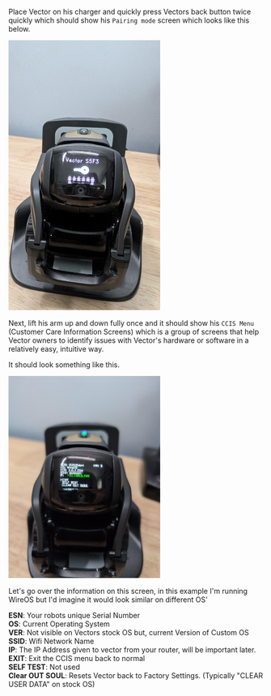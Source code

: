 Place Vector on his charger and quickly press Vectors back button twice quickly which should show his `Pairing mode` screen which looks like this below.

<img src="https://github.com/phatin22/miniature-sniffle/blob/a42a334df97989e63bf7ea712ed63ecbba1787ce/images/Pairing-Mode.jpg" width="300">

Next, lift his arm up and down fully once and it should show his `CCIS Menu` (Customer Care Information Screens) which is a group of screens that help Vector owners to identify issues with Vector's hardware or software in a relatively easy, intuitive way.

It should look something like this.

<img src="https://github.com/phatin22/miniature-sniffle/blob/a42a334df97989e63bf7ea712ed63ecbba1787ce/images/CCIS.jpg" width="300">

Let's go over the information on this screen, in this example I'm running WireOS but I'd imagine it would look similar on different OS'

**ESN**:  Your robots unique Serial Number <br/>
**OS**:  Current Operating System <br/>
**VER**: Not visible on Vectors stock OS but, current Version of Custom OS <br/>
**SSID**: Wifi Network Name <br/>
**IP**: The IP Address given to vector from your router, will be important later. <br/>
**EXIT**: Exit the CCIS menu back to normal <br/>
**SELF TEST**: Not used <br/>
**Clear OUT SOUL**: Resets Vector back to Factory Settings. (Typically "CLEAR USER DATA" on stock OS) <br/>
